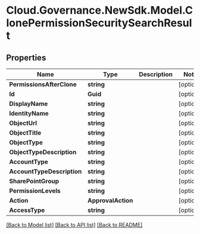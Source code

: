 # Cloud.Governance.NewSdk.Model.ClonePermissionSecuritySearchResult
## Properties

Name | Type | Description | Notes
------------ | ------------- | ------------- | -------------
**PermissionsAfterClone** | **string** |  | [optional] 
**Id** | **Guid** |  | [optional] 
**DisplayName** | **string** |  | [optional] 
**IdentityName** | **string** |  | [optional] 
**ObjectUrl** | **string** |  | [optional] 
**ObjectTitle** | **string** |  | [optional] 
**ObjectType** | **string** |  | [optional] 
**ObjectTypeDescription** | **string** |  | [optional] 
**AccountType** | **string** |  | [optional] 
**AccountTypeDescription** | **string** |  | [optional] 
**SharePointGroup** | **string** |  | [optional] 
**PermissionLevels** | **string** |  | [optional] 
**Action** | **ApprovalAction** |  | [optional] 
**AccessType** | **string** |  | [optional] 

[[Back to Model list]](../README.md#documentation-for-models) [[Back to API list]](../README.md#documentation-for-api-endpoints) [[Back to README]](../README.md)

